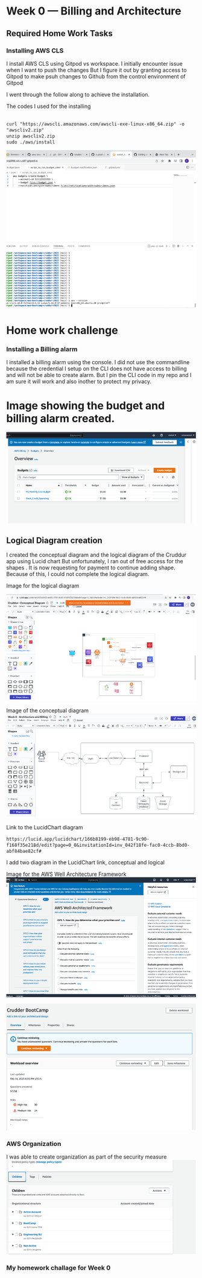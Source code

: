 # Week 0 — Billing and Architecture

## Required Home Work Tasks

### Installing AWS CLS

I install AWS CLS using Gitpod vs workspace. I initially encounter issue when I want to push the changes
But I figure it out by granting access to Gitpod to make psuh changes to Github from the control environment of Gitpod

I went through the follow along to achieve the installation.

The codes I used for the installing

```

curl "https://awscli.amazonaws.com/awscli-exe-linux-x86_64.zip" -o "awscliv2.zip"
unzip awscliv2.zip
sudo ./aws/install

```
![Installing AWS CLI](Assets/CLI.png)

# Home work challenge

### Installing a Billing alarm 

I installed a billing alarm using the console. I did not use the commandline because the credential I setup on the CLI does
not have access to billing and will not be able to create alarm. 
But I pin the CLI code in my repo and I am sure it will work and also inother to protect my privacy.

# Image showing the budget and billing alarm created.

![AWS Budget and billing](Assets/budget.png)

## Logical Diagram creation

I created the conceptual diagram and the logical diagram of the Cruddur app using Lucid chart
But unfortunately, I ran out of free access for the shapes . It is now requesting for payment to continue adding shape.
Because of this, I could not complete the logical diagram. 

Image for the logical diagram

![Cruddur Logical diagram](Assets/Cruddur_logical.png)

Image of the conceptual diagram
![Cruddur Conceptual diagram](Assets/Cruddur_conceptual.png)

Link to the LucidChart diagram
```
https://lucid.app/lucidchart/166b8199-eb98-4781-9c90-f168f35e218d/edit?page=0_0&invitationId=inv_042f18fe-fac0-4ccb-8bd0-abf84bae82cf#
```
I add two diagram in the LucidChart link, conceptual and logical

Image for the AWS Well Architecture Framework 
![AWS Well Architecture Framework Questions](Assets/AWS_Well_Architected_Questions.png)

![AWS Well Architecture Framework Questions_2](Assets/AWS_Well_architecture_2.png)

### AWS Organization

I was able to create organization as part of the security measure
![AWS Organzation creation](Assets/OU_image.png)


### My homework challage for Week 0 
